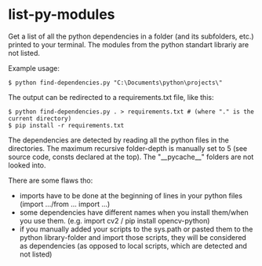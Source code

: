 # list-py-modules
Get a list of all the python dependencies in a folder (and its subfolders, etc.) printed to your terminal.
The modules from the python standart librariy are not listed.

Example usage:
```
$ python find-dependencies.py "C:\Documents\python\projects\"
```


The output can be redirected to a requirements.txt file, like this:
```
$ python find-dependencies.py . > requirements.txt # (where "." is the current directory)
$ pip install -r requirements.txt
```

The dependencies are detected by reading all the python files in the directories.
The maximum recursive folder-depth is manually set to 5 (see source code, consts declared at the top). The "\_\_pycache__" folders are not looked into.


There are some flaws tho:
- imports have to be done at the beginning of lines in your python files (import .../from ... import ...)
- some dependencies have different names when you install them/when you use them. (e.g. import cv2 / pip install opencv-python)
- if you manually added your scripts to the sys.path or pasted them to the python library-folder and import those scripts, they will be considered as dependencies (as opposed to local scripts, which are detected and not listed)
